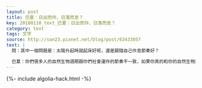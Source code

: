 ```yaml
---
layout: post
title: 巴夏：日出而作，日落而息？
key: 20180110_text_巴夏：日出而作，日落而息？
category: text
tags: 文字
source: http://san23.pixnet.net/blog/post/63433057
text: |
  問：其中一個問題是：太陽升起時就起床好呢，還是跟隨自己作息節奏好？

  巴夏：你們很多人的自然生物週期跟你們社會運作的節奏不一致，如果你真的和你的自然生物週期的振頻相匹配，也就是和你的自然生理時鐘同步，而且不是抗拒，也不是懶惰，那麼盡可能地跟隨自己的自然節奏，因為這會讓你在需要休息時，休息；需要補充能量時，補充能量，需要行動時，你就有超強行動力，且充滿創造力和洞察力，這可能和社會所認定的作息時間，差別很大，所以，只有你清楚地知道，你是和自己的天然振頻相匹配，那就跟隨自己的晝夜生物週期和生理時鐘
---
```


{%- include algolia-hack.html -%}
